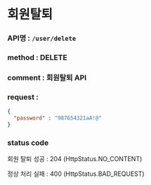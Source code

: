 # 회원탈퇴
### API명 : `/user/delete`

### method : DELETE

### comment : 회원탈퇴 API 

### request : 
~~~json
{
  "password" : "987654321aA!@"  
}
~~~

### status code
회원 탈퇴 성공 : 204 (HttpStatus.NO_CONTENT)

정상 처리 실패 : 400 (HttpStatus.BAD_REQUEST)

